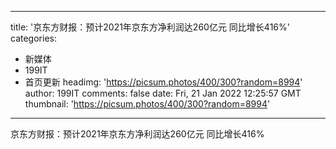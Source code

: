 
---
title: '京东方财报：预计2021年京东方净利润达260亿元 同比增长416%'
categories: 
 - 新媒体
 - 199IT
 - 首页更新
headimg: 'https://picsum.photos/400/300?random=8994'
author: 199IT
comments: false
date: Fri, 21 Jan 2022 12:25:57 GMT
thumbnail: 'https://picsum.photos/400/300?random=8994'
---

<div>   
京东方财报：预计2021年京东方净利润达260亿元 同比增长416%  
</div>
            